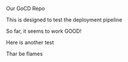 Our GoCD Repo


This is designed to test the deployment pipeline


So far, it seems to work GOOD!


Here is another test


Thar be flames
